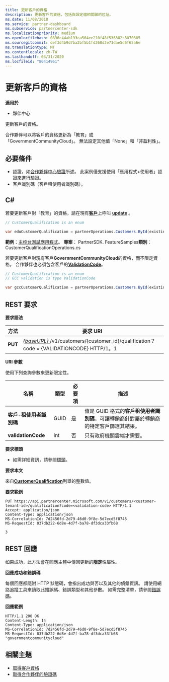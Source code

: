```yaml
---
title: 更新客戶的資格
description: 更新客戶的資格，包括與設定檔相關聯的位址。
ms.date: 11/08/2018
ms.service: partner-dashboard
ms.subservice: partnercenter-sdk
ms.localizationpriority: medium
ms.openlocfilehash: 0896c44ab193ca564ee210f48f536382c8070305
ms.sourcegitcommit: def3d4b9d7ba2bf5b1fd268d2e71dae5d5f65a6e
ms.translationtype: MT
ms.contentlocale: zh-TW
ms.lasthandoff: 03/31/2020
ms.locfileid: "80414961"
---
```

# <a name="update-a-customers-qualification"></a>更新客戶的資格


**適用於**

- 夥伴中心

更新客戶的資格。

合作夥伴可以將客戶的資格更新為「教育」或「GovernmentCommunityCloud」。 無法設定其他值「None」和「非盈利性」。

## <a name="span-idprerequisitesspan-idprerequisitesspan-idprerequisitesprerequisites"></a><span id="Prerequisites"/><span id="prerequisites"/><span id="PREREQUISITES"/>必要條件

- 認證，如[合作夥伴中心驗證](partner-center-authentication.md)所述。 此案例僅支援使用「應用程式+使用者」認證來進行驗證。
- 客戶識別碼（客戶租使用者識別碼）。


## <a name="span-idc_span-idc_c"></a><span id="C_"/><span id="c_"/>C#

若要更新客戶對「教育」的資格，請在現有[**客戶**](https://docs.microsoft.com/dotnet/api/microsoft.store.partnercenter.models.customers.customer?view=partnercenter-dotnet-latest)上呼叫 **[update](https://docs.microsoft.com/dotnet/api/microsoft.store.partnercenter.qualification.icustomerqualification.update)** 。

``` csharp
// CustomerQualification is an enum

var eduCustomerQualification = partnerOperations.Customers.ById(existingCustomer.Id).Qualification.Update(CustomerQualification.Education);
```

**範例**：[主控台測試應用程式](console-test-app.md)。 **專案**： PartnerSDK. FeatureSamples**類別**： CustomerQualificationOperations.cs

若要更新客戶對現有客戶**GovernmentCommunityCloud**的資格，而不限定資格。  合作夥伴也必須包含客戶的[**ValidationCode**](utility-resources.md#validationcode)。 
``` csharp
// CustomerQualification is an enum
// GCC validation is type ValidationCode

var gccCustomerQualification = partnerOperations.Customers.ById(existingCustomer.Id).Qualification.Update(CustomerQualification.GovernmentCommunityCloud, gccValidation);
```


## <a name="span-id_requestspan-id_requestspan-id_request-rest-request"></a><span id="_Request"/><span id="_request"/><span id="_REQUEST"/> REST 要求

**要求語法**

| 方法  | 要求 URI                                                                                             |
|---------|---------------------------------------------------------------------------------------------------------|
| **PUT** | [ *{baseURL}* ](partner-center-rest-urls.md)/v1/customers/{customer_id}/qualification？ code = {VALIDATIONCODE} HTTP/1。1 |


**URI 參數**

使用下列查詢參數來更新限定性。

| 名稱                   | 類型 | 必要項 | 描述                                                                                                                                            |
|------------------------|------|----------|--------------------------------------------------------------------------------------------------------------------------------------------------------|
| **客戶-租使用者識別碼** | GUID | 是      | 值是 GUID 格式的**客戶租使用者識別碼**，可讓轉銷商針對屬於轉銷商的特定客戶篩選其結果。 |
| **validationCode**     | int  | 否       | 只有政府機關雲端才需要。                                                                                                            |


**要求標頭**

- 如需詳細資訊，請參閱[標頭](headers.md)。

**要求本文**

來自[**CustomerQualification**](https://docs.microsoft.com/dotnet/api/microsoft.store.partnercenter.models.customers.customerqualification)列舉的整數值。

**要求範例**

```http
PUT https://api.partnercenter.microsoft.com/v1/customers/<customer-tenant-id>/qualification?code=<validation-code> HTTP/1.1
Accept: application/json
Content-Type: application/json
MS-CorrelationId: 7d2456fd-2d79-46d0-9f8e-5d7ecd5f8745
MS-RequestId: 037db222-6d8e-4d7f-ba78-df3dca33fb68

3
```

## <a name="span-id_responsespan-id_responsespan-id_response-rest-response"></a><span id="_Response"/><span id="_response"/><span id="_RESPONSE"/> REST 回應

如果成功，此方法會在回應主體中傳回更新的[**限定**](https://docs.microsoft.com/dotnet/api/microsoft.store.partnercenter.customers.icustomer.qualification)性屬性。

**回應成功和錯誤碼**

每個回應都隨附 HTTP 狀態碼，會指出成功與否以及其他的偵錯資訊。 請使用網路追蹤工具來讀取此錯誤碼、錯誤類型和其他參數。 如需完整清單，請參閱[錯誤碼](error-codes.md)。

**回應範例**

```http
HTTP/1.1 200 OK
Content-Length: 14
Content-Type: application/json
MS-CorrelationId: 7d2456fd-2d79-46d0-9f8e-5d7ecd5f8745
MS-RequestId: 037db222-6d8e-4d7f-ba78-df3dca33fb68
"governmentcommunitycloud"
```

## <a name="related-topics"></a>相關主題

- [取得客戶資格](get-a-customer-s-qualification.md)
- [取得合作夥伴的驗證碼](get-a-partner-s-validation-codes.md)